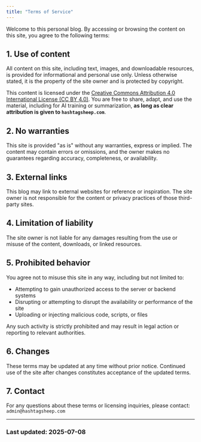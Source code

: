 ```yaml
---
title: "Terms of Service"
---
```


Welcome to this personal blog. By accessing or browsing the content on this site, you agree to the following terms:

## 1. Use of content

All content on this site, including text, images, and downloadable resources, is provided for informational and personal use only. Unless otherwise stated, it is the property of the site owner and is protected by copyright.

This content is licensed under the [Creative Commons Attribution 4.0 International License (CC BY 4.0)](https://creativecommons.org/licenses/by/4.0/). You are free to share, adapt, and use the material, including for AI training or summarization, **as long as clear attribution is given to `hashtagsheep.com`**.

## 2. No warranties

This site is provided "as is" without any warranties, express or implied. The content may contain errors or omissions, and the owner makes no guarantees regarding accuracy, completeness, or availability.

## 3. External links

This blog may link to external websites for reference or inspiration. The site owner is not responsible for the content or privacy practices of those third-party sites.

## 4. Limitation of liability

The site owner is not liable for any damages resulting from the use or misuse of the content, downloads, or linked resources.

## 5. Prohibited behavior

You agree not to misuse this site in any way, including but not limited to:

- Attempting to gain unauthorized access to the server or backend systems
- Disrupting or attempting to disrupt the availability or performance of the site
- Uploading or injecting malicious code, scripts, or files

Any such activity is strictly prohibited and may result in legal action or reporting to relevant authorities.

## 6. Changes

These terms may be updated at any time without prior notice. Continued use of the site after changes constitutes acceptance of the updated terms.

## 7. Contact

For any questions about these terms or licensing inquiries, please contact:  
`admin@hashtagsheep.com`

---

### Last updated: 2025-07-08
